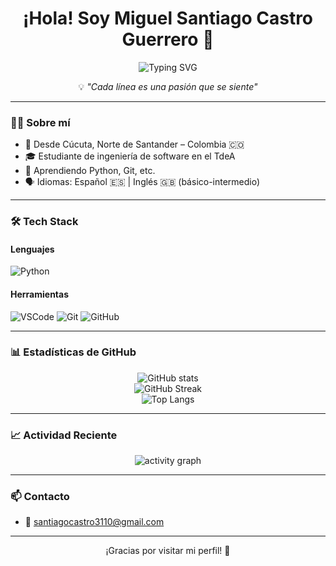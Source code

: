 <h1 align="center">¡Hola! Soy Miguel Santiago Castro Guerrero 👋</h1>

<p align="center">
  <img src="https://readme-typing-svg.herokuapp.com?font=Fira+Code&duration=3500&pause=1000&color=0055FF&center=true&vCenter=true&width=440&lines=Estudiante+de+programación+💻;Apasionado+por+la+tecnología+🚀;Aprendiendo+día+a+día+📘;Fan+del+código+y+el+maní+🥜" alt="Typing SVG" />
</p>

<p align="center">💡 <em>"Cada línea es una pasión que se siente"</em></p>

---

### 🧑‍💻 Sobre mí

- 📍 Desde Cúcuta, Norte de Santander – Colombia 🇨🇴  
- 🎓 Estudiante de ingeniería de software en el TdeA
- 🧠 Aprendiendo Python, Git, etc.  
- 🗣️ Idiomas: Español 🇪🇸 | Inglés 🇬🇧 (básico-intermedio)

---

### 🛠️ Tech Stack

#### Lenguajes  
![Python](https://img.shields.io/badge/Python-3776AB?style=flat&logo=python&logoColor=white)

#### Herramientas  
![VSCode](https://img.shields.io/badge/VS_Code-007ACC?style=flat&logo=visual-studio-code&logoColor=white)
![Git](https://img.shields.io/badge/Git-F05032?style=flat&logo=git&logoColor=white)
![GitHub](https://img.shields.io/badge/GitHub-181717?style=flat&logo=github&logoColor=white)

---

### 📊 Estadísticas de GitHub

<p align="center">
  <img src="https://github-readme-stats.vercel.app/api?username=SantiagoCastro07&show_icons=true&theme=tokyonight&hide_title=true&count_private=true" alt="GitHub stats" />
  <br />
  <img src="https://github-readme-streak-stats.herokuapp.com/?user=SantiagoCastro07&theme=tokyonight" alt="GitHub Streak" />
  <br />
  <img src="https://github-readme-stats.vercel.app/api/top-langs/?username=SantiagoCastro07&layout=compact&theme=tokyonight&langs_count=6" alt="Top Langs" />
</p>

---

### 📈 Actividad Reciente

<p align="center">
  <img src="https://github-readme-activity-graph.vercel.app/graph?username=SantiagoCastro07&theme=tokyo-night&area=true" alt="activity graph" />
</p>

---

### 📫 Contacto

- 📧 santiagocastro3110@gmail.com

---

<p align="center">¡Gracias por visitar mi perfil! 🚀</p>
